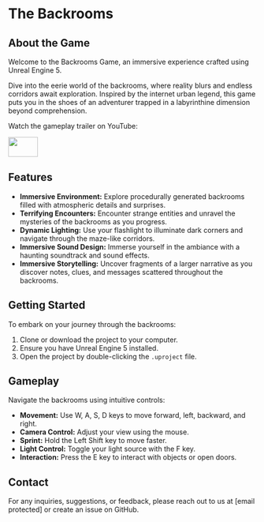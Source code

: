 # The Backrooms
## About the Game

Welcome to the Backrooms Game, an immersive experience crafted using Unreal Engine 5.

Dive into the eerie world of the backrooms, where reality blurs and endless corridors await exploration. Inspired by the internet urban legend, this game puts you in the shoes of an adventurer trapped in a labyrinthine dimension beyond comprehension.

Watch the gameplay trailer on YouTube:
<p> <a href="https://youtu.be/BUMA-L1FnQA" target="_blank" rel="noreferrer"> <img src="https://upload.wikimedia.org/wikipedia/commons/0/09/YouTube_full-color_icon_%282017%29.svg" width="60" height="40"/> </a> </p>

## Features

- **Immersive Environment:** Explore procedurally generated backrooms filled with atmospheric details and surprises.
- **Terrifying Encounters:** Encounter strange entities and unravel the mysteries of the backrooms as you progress.
- **Dynamic Lighting:** Use your flashlight to illuminate dark corners and navigate through the maze-like corridors.
- **Immersive Sound Design:** Immerse yourself in the ambiance with a haunting soundtrack and sound effects.
- **Immersive Storytelling:** Uncover fragments of a larger narrative as you discover notes, clues, and messages scattered throughout the backrooms.

## Getting Started

To embark on your journey through the backrooms:

1. Clone or download the project to your computer.
2. Ensure you have Unreal Engine 5 installed.
3. Open the project by double-clicking the `.uproject` file.

## Gameplay

Navigate the backrooms using intuitive controls:

- **Movement:** Use W, A, S, D keys to move forward, left, backward, and right.
- **Camera Control:** Adjust your view using the mouse.
- **Sprint:** Hold the Left Shift key to move faster.
- **Light Control:** Toggle your light source with the F key.
- **Interaction:** Press the E key to interact with objects or open doors.

## Contact

For any inquiries, suggestions, or feedback, please reach out to us at [email protected] or create an issue on GitHub.
